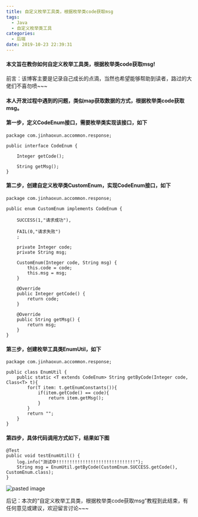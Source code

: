 ```yaml
---
title: 自定义枚举工具类，根据枚举类code获取msg
tags:
  - Java
  - 自定义枚举类工具
categories:
  - 后端
date: 2019-10-23 22:39:31
---
```

#### 本文旨在教你如何自定义枚举工具类，根据枚举类code获取msg!

前言：该博客主要是记录自己成长的点滴，当然也希望能够帮助到读者，路过的大佬们不喜勿喷~~~
<!-- more -->
#### 本人开发过程中遇到的问题，类似map获取数据的方式，根据枚举类code获取msg。

#### 第一步，定义CodeEnum接口，需要枚举类实现该接口，如下

```
package com.jinhaoxun.accommon.response;

public interface CodeEnum {

    Integer getCode();

    String getMsg();
}
```

#### 第二步，创建自定义枚举类CustomEnum，实现CodeEnum接口，如下

```
package com.jinhaoxun.accommon.response;

public enum CustomEnum implements CodeEnum {
    
    SUCCESS(1,"请求成功"),
    
    FAIL(0,"请求失败")
    ;

    private Integer code;
    private String msg;

    CustomEnum(Integer code, String msg) {
        this.code = code;
        this.msg = msg;
    }

    @Override
    public Integer getCode() {
        return code;
    }

    @Override
    public String getMsg() {
        return msg;
    }
}
```

#### 第三步，创建枚举工具类EnumUtil，如下

```
package com.jinhaoxun.accommon.response;

public class EnumUtil {
    public static <T extends CodeEnum> String getByCode(Integer code, Class<T> t){
        for(T item: t.getEnumConstants()){
            if(item.getCode() == code){
                return item.getMsg();
            }
        }
        return "";
    }
}
```

#### 第四步，具体代码调用方式如下，结果如下图

```
@Test
public void testEnumUtil() {
    log.info("测试中!!!!!!!!!!!!!!!!!!!!!!!!!!!!!!");
    String msg = EnumUtil.getByCode(CustomEnum.SUCCESS.getCode(), CustomEnum.class);
}
```

![pasted image](/images/pasted-23.png)

后记：本次的“自定义枚举工具类，根据枚举类code获取msg”教程到此结束，有任何意见或建议，欢迎留言讨论~~~
